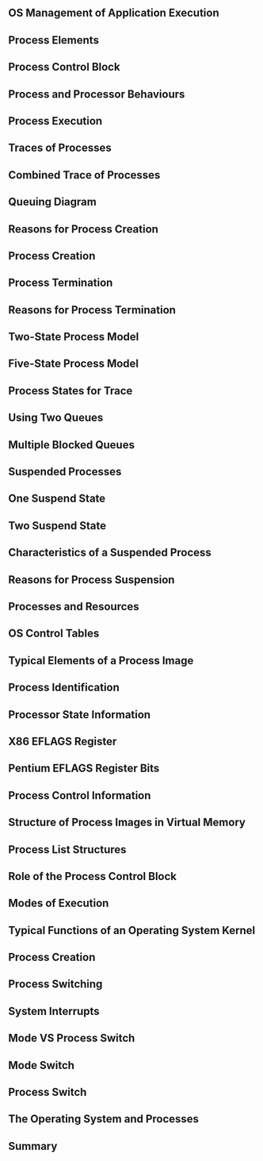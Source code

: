 ## OS Management of Application Execution

## Process Elements

## Process Control Block

## Process and Processor Behaviours

## Process Execution

## Traces of Processes

## Combined Trace of Processes

## Queuing Diagram

## Reasons for Process Creation

## Process Creation

## Process Termination

## Reasons for Process Termination

## Two-State Process Model

## Five-State Process Model

## Process States for Trace

## Using Two Queues

## Multiple Blocked Queues

## Suspended Processes

## One Suspend State

## Two Suspend State

## Characteristics of a Suspended Process

## Reasons for Process Suspension

## Processes and Resources

## OS Control Tables

## Typical Elements of a Process Image

## Process Identification

## Processor State Information

## X86 EFLAGS Register

## Pentium EFLAGS Register Bits

## Process Control Information

## Structure of Process Images in Virtual Memory

## Process List Structures

## Role of the Process Control Block

## Modes of Execution

## Typical Functions of an Operating System Kernel

## Process Creation

## Process Switching

## System Interrupts

## Mode VS Process Switch

## Mode Switch

## Process Switch

## The Operating System and Processes

## Summary